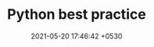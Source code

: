 ---
layout: post
title:  "Python best practice"
date:   2021-05-20 17:46:42 +0530
categories: Software
---